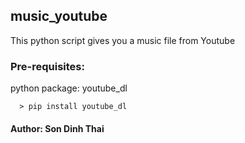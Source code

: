 ## music_youtube
This python script gives you a music file from Youtube

### Pre-requisites:

python package: youtube_dl

      > pip install youtube_dl
#### Author: Son Dinh Thai
